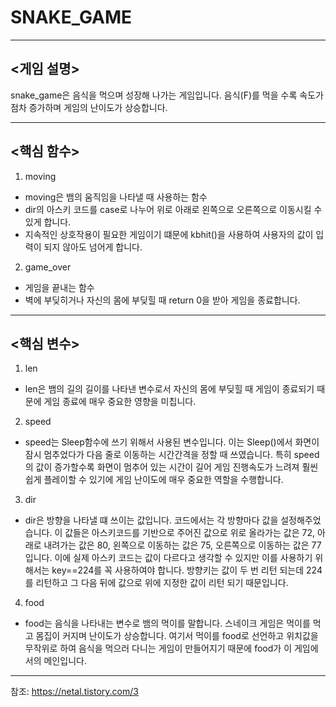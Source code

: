 # SNAKE_GAME
***
## <게임 설명>
snake_game은 음식을 먹으며 성장해 나가는 게임입니다. 음식(F)를 먹을 수록 속도가 점차 증가하며 게임의 난이도가 상승합니다.
***
## <핵심 함수>
1. moving
* moving은 뱀의 움직임을 나타낼 때 사용하는 함수
* dir의 아스키 코드를 case로 나누어 위로 아래로 왼쪽으로 오른쪽으로 이동시킬 수 있게 합니다. 
* 지속적인 상호작용이 필요한 게임이기 떄문에 kbhit()을 사용하여 사용자의 값이 입력이 되지 않아도 넘어게 합니다.
2. game_over
* 게임을 끝내는 함수 
* 벽에 부딪히거나 자신의 몸에 부딪힐 때 return 0을 받아 게임을 종료합니다.

***

## <핵심 변수>
1. len 
* len은 뱀의 길의 길이를 나타낸 변수로서 자신의 몸에 부딪힐 때 게임이 종료되기 때문에 게임 종료에 매우 중요한 영향을 미칩니다.
2. speed 
* speed는 Sleep함수에 쓰기 위해서 사용된 변수입니다. 이는 Sleep()에서 화면이 잠시 멈추었다가 다음 줄로 이동하는 시간간격을 정할 때 쓰였습니다. 특히 speed의 값이 증가할수록 화면이 멈추어 있는 시간이 길어 게임 진행속도가 느려져 훨씬 쉽게 플레이할 수 있기에 게임 난이도에 매우 중요한 역할을 수행합니다.
3. dir 
* dir은 방향을 나타낼 떄 쓰이는 값입니다. 코드에서는 각 방향마다 값을 설정해주었습니다. 이 값들은 아스키코드를 기반으로 주어진 값으로 위로 올라가는 값은 72,
아래로 내려가는 값은 80, 왼쪽으로 이동하는 값은 75, 오른쪽으로 이동하는 값은 77입니다. 이에 실제 아스키 코드는 값이 다르다고 생각할 수 있지만 이를 사용하기 위해서는 key==224를 꼭 사용하여야 합니다. 방향키는 값이 두 번 리턴 되는데 224를 리턴하고 그 다음 뒤에 값으로 위에 지정한 값이 리턴 되기 때문입니다.
4. food 
* food는 음식을 나타내는 변수로 뱀의 먹이를 말합니다. 스네이크 게임은 먹이를 먹고 몸집이 커지며 난이도가 상승합니다. 여기서 먹이를 food로 선언하고 위치값을 무작위로 하여 음식을 먹으러 다니는 게임이 만들어지기 때문에 food가 이 게임에서의 메인입니다.
***

참조: <https://netal.tistory.com/3>

